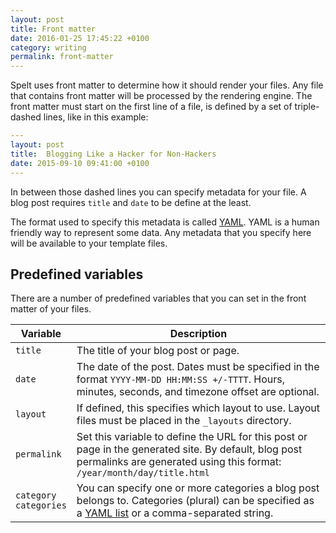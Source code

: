 ```yaml
---
layout: post
title: Front matter
date: 2016-01-25 17:45:22 +0100
category: writing
permalink: front-matter
---
```


Spelt uses front matter to determine how it should render your files. Any file that contains front matter will be processed by the rendering engine. The front matter must start on the first line of a file, is defined by a set of triple-dashed lines, like in this example:

```yaml
---
layout: post
title:  Blogging Like a Hacker for Non-Hackers
date: 2015-09-10 09:41:00 +0100
---
```

In between those dashed lines you can specify metadata for your file. A blog post requires `title` and `date` to be define at the least.

The format used to specify this metadata is called [YAML](https://en.wikipedia.org/wiki/YAML). YAML is a human friendly way to represent some data. Any metadata that you specify here will be available to your template files.

## Predefined variables

There are a number of predefined variables that you can set in the front matter of your files.

| Variable | Description |
| ------------- | ------------- |
| `title`  | The title of your blog post or page.  |
| `date` | The date of the post. Dates must be specified in the format `YYYY-MM-DD HH:MM:SS +/-TTTT`. Hours, minutes, seconds, and timezone offset are optional.  |
| `layout`  | If defined, this specifies which layout to use. Layout files must be placed in the `_layouts` directory.  |
| `permalink` | Set this variable to define the URL for this post or page in the generated site. By default, blog post permalinks are generated using this format: `/year/month/day/title.html`
| `category`<br/>`categories` | You can specify one or more categories a blog post belongs to. Categories (plural) can be specified as a [YAML list](http://en.wikipedia.org/wiki/YAML#Lists) or a comma-separated string. |